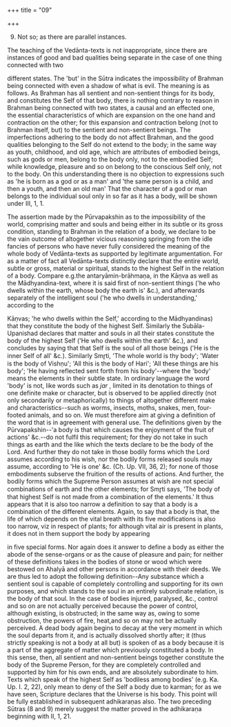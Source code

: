 +++
title = "09"

+++


9. Not so; as there are parallel instances.

The teaching of the Vedānta-texts is not inappropriate, since there are instances of good and bad qualities being separate in the case of one thing connected with two

different states. The 'but' in the Sūtra indicates the impossibility of Brahman being connected with even a shadow of what is evil. The meaning is as follows. As Brahman has all sentient and non-sentient things for its body, and constitutes the Self of that body, there is nothing contrary to reason in Brahman being connected with two states, a causal and an effected one, the essential characteristics of which are expansion on the one hand and contraction on the other; for this expansion and contraction belong (not to Brahman itself, but) to the sentient and non-sentient beings. The imperfections adhering to the body do not affect Brahman, and the good qualities belonging to the Self do not extend to the body; in the same way as youth, childhood, and old age, which are attributes of embodied beings, such as gods or men, belong to the body only, not to the embodied Self; while knowledge, pleasure and so on belong to the conscious Self only, not to the body. On this understanding there is no objection to expressions such as 'he is born as a god or as a man' and 'the same person is a child, and then a youth, and then an old man' That the character of a god or man belongs to the individual soul only in so far as it has a body, will be shown under III, 1, 1.

The assertion made by the Pūrvapakshin as to the impossibility of the world, comprising matter and souls and being either in its subtle or its gross condition, standing to Brahman in the relation of a body, we declare to be the vain outcome of altogether vicious reasoning springing from the idle fancies of persons who have never fully considered the meaning of the whole body of Vedānta-texts as supported by legitimate argumentation. For as a matter of fact all Vedānta-texts distinctly declare that the entire world, subtle or gross, material or spiritual, stands to the highest Self in the relation of a body. Compare e.g.the antaryāmin-brāhmaṇa, in the Kāṇva as well as the Mādhyandina-text, where it is said first of non-sentient things ('he who dwells within the earth, whose body the earth is' &c.), and afterwards separately of the intelligent soul ('he who dwells in understanding,' according to the

 Kāṇvas; 'he who dwells within the Self,' according to the Mādhyandinas) that they constitute the body of the highest Self. Similarly the Subāla-Upanishad declares that matter and souls in all their states constitute the body of the highest Self ('He who dwells within the earth' &c.), and concludes by saying that that Self is the soul of all those beings ('He is the inner Self of all' &c.). Similarly Smr̥ti, 'The whole world is thy body'; 'Water is the body of Vishṇu'; 'All this is the body of Hari'; 'All these things are his body'; 'He having reflected sent forth from his body'--where the 'body' means the elements in their subtle state. In ordinary language the word 'body' is not, like words such as _jar_ , limited in its denotation to things of one definite make or character, but is observed to be applied directly (not only secondarily or metaphorically) to things of altogether different make and characteristics--such as worms, insects, moths, snakes, men, four-footed animals, and so on. We must therefore aim at giving a definition of the word that is in agreement with general use. The definitions given by the Pūrvapakshin--'a body is that which causes the enjoyment of the fruit of actions' &c.--do not fulfil this requirement; for they do not take in such things as earth and the like which the texts declare to be the body of the Lord. And further they do not take in those bodily forms which the Lord assumes according to his wish, nor the bodily forms released souls may assume, according to 'He is one' &c. (Cḥ. Up. VII, 36, 2); for none of those embodiments subserve the fruition of the results of actions. And further, the bodily forms which the Supreme Person assumes at wish are not special combinations of earth and the other elements; for Smr̥ti says, 'The body of that highest Self is not made from a combination of the elements.' It thus appears that it is also too narrow a definition to say that a body is a combination of the different elements. Again, to say that a body is that, the life of which depends on the vital breath with its five modifications is also too narrow, viz in respect of plants; for although vital air is present in plants, it does not in them support the body by appearing

in five special forms. Nor again does it answer to define a body as either the abode of the sense-organs or as the cause of pleasure and pain; for neither of these definitions takes in the bodies of stone or wood which were bestowed on Ahalyā and other persons in accordance with their deeds. We are thus led to adopt the following definition--Any substance which a sentient soul is capable of completely controlling and supporting for its own purposes, and which stands to the soul in an entirely subordinate relation, is the body of that soul. In the case of bodies injured, paralysed, &c., control and so on are not actually perceived because the power of control, although existing, is obstructed; in the same way as, owing to some obstruction, the powers of fire, heat,and so on may not be actually perceived. A dead body again begins to decay at the very moment in which the soul departs from it, and is actually dissolved shortly after; it (thus strictly speaking is not a body at all but) is spoken of as a body because it is a part of the aggregate of matter which previously constituted a body. In this sense, then, all sentient and non-sentient beings together constitute the body of the Supreme Person, for they are completely controlled and supported by him for his own ends, and are absolutely subordinate to him. Texts which speak of the highest Self as 'bodiless among bodies' (e.g. Ka. Up. I. 2, 22), only mean to deny of the Self a body due to karman; for as we have seen, Scripture declares that the Universe is his body. This point will be fully established in subsequent adhikaraṇas also. The two preceding Sūtras (8 and 9) merely suggest the matter proved in the adhikaraṇa beginning with II, 1, 21.

